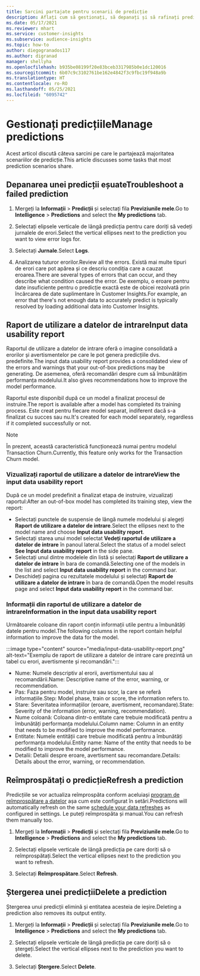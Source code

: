 ```yaml
---
title: Sarcini partajate pentru scenarii de predicție
description: Aflați cum să gestionați, să depanați și să rafinați predicțiile.
ms.date: 05/17/2021
ms.reviewer: mhart
ms.service: customer-insights
ms.subservice: audience-insights
ms.topic: how-to
author: diegogranados117
ms.author: digranad
manager: shellyha
ms.openlocfilehash: b935be08199f20e83bceb3317985b0e1dc120016
ms.sourcegitcommit: 6b07c9c3102761be162e4842f3c9fbc19f948a9b
ms.translationtype: HT
ms.contentlocale: ro-RO
ms.lasthandoff: 05/25/2021
ms.locfileid: "6095742"
---
```

# <a name="manage-predictions"></a><span data-ttu-id="6a66e-103">Gestionați predicțiile</span><span class="sxs-lookup"><span data-stu-id="6a66e-103">Manage predictions</span></span>

<span data-ttu-id="6a66e-104">Acest articol discută câteva sarcini pe care le partajează majoritatea scenariilor de predicție.</span><span class="sxs-lookup"><span data-stu-id="6a66e-104">This article discusses some tasks that most prediction scenarios share.</span></span>

## <a name="troubleshoot-a-failed-prediction"></a><span data-ttu-id="6a66e-105">Depanarea unei predicții eșuate</span><span class="sxs-lookup"><span data-stu-id="6a66e-105">Troubleshoot a failed prediction</span></span>

1. <span data-ttu-id="6a66e-106">Mergeți la **Informații** > **Predicții** și selectați fila **Previziunile mele**.</span><span class="sxs-lookup"><span data-stu-id="6a66e-106">Go to **Intelligence** > **Predictions** and select the **My predictions** tab.</span></span>

1. <span data-ttu-id="6a66e-107">Selectați elipsele verticale de lângă predicția pentru care doriți să vedeți jurnalele de erori.</span><span class="sxs-lookup"><span data-stu-id="6a66e-107">Select the vertical ellipses next to the prediction you want to view error logs for.</span></span>

1. <span data-ttu-id="6a66e-108">Selectați **Jurnale**.</span><span class="sxs-lookup"><span data-stu-id="6a66e-108">Select **Logs**.</span></span>

1. <span data-ttu-id="6a66e-109">Analizarea tuturor erorilor.</span><span class="sxs-lookup"><span data-stu-id="6a66e-109">Review all the errors.</span></span> <span data-ttu-id="6a66e-110">Există mai multe tipuri de erori care pot apărea și ce descriu condiția care a cauzat eroarea.</span><span class="sxs-lookup"><span data-stu-id="6a66e-110">There are several types of errors that can occur, and they describe what condition caused the error.</span></span> <span data-ttu-id="6a66e-111">De exemplu, o eroare pentru date insuficiente pentru o predicție exactă este de obicei rezolvată prin încărcarea de date suplimentare în Customer Insights.</span><span class="sxs-lookup"><span data-stu-id="6a66e-111">For example, an error that there's not enough data to accurately predict is typically resolved by loading additional data into Customer Insights.</span></span>

## <a name="input-data-usability-report"></a><span data-ttu-id="6a66e-112">Raport de utilizare a datelor de intrare</span><span class="sxs-lookup"><span data-stu-id="6a66e-112">Input data usability report</span></span>

<span data-ttu-id="6a66e-113">Raportul de utilizare a datelor de intrare oferă o imagine consolidată a erorilor și avertismentelor pe care le pot genera predicțiile dvs. predefinite.</span><span class="sxs-lookup"><span data-stu-id="6a66e-113">The input data usability report provides a consolidated view of the errors and warnings that your out-of-box predictions may be generating.</span></span> <span data-ttu-id="6a66e-114">De asemenea, oferă recomandări despre cum să îmbunătățim performanța modelului.</span><span class="sxs-lookup"><span data-stu-id="6a66e-114">It also gives recommendations how to improve the model performance.</span></span>

<span data-ttu-id="6a66e-115">Raportul este disponibil după ce un model a finalizat procesul de instruire.</span><span class="sxs-lookup"><span data-stu-id="6a66e-115">The report is available after a model has completed its training process.</span></span> <span data-ttu-id="6a66e-116">Este creat pentru fiecare model separat, indiferent dacă s-a finalizat cu succes sau nu.</span><span class="sxs-lookup"><span data-stu-id="6a66e-116">It's created for each model separately, regardless if it completed successfully or not.</span></span>

> [!NOTE]
> <span data-ttu-id="6a66e-117">În prezent, această caracteristică funcționează numai pentru modelul Transaction Churn.</span><span class="sxs-lookup"><span data-stu-id="6a66e-117">Currently, this feature only works for the Transaction Churn model.</span></span>

### <a name="view-the-input-data-usability-report"></a><span data-ttu-id="6a66e-118">Vizualizați raportul de utilizare a datelor de intrare</span><span class="sxs-lookup"><span data-stu-id="6a66e-118">View the input data usability report</span></span>

<span data-ttu-id="6a66e-119">După ce un model predefinit a finalizat etapa de instruire, vizualizați raportul:</span><span class="sxs-lookup"><span data-stu-id="6a66e-119">After an out-of-box model has completed its training step, view the report:</span></span>
- <span data-ttu-id="6a66e-120">Selectați punctele de suspensie de lângă numele modelului și alegeți **Raport de utilizare a datelor de intrare**.</span><span class="sxs-lookup"><span data-stu-id="6a66e-120">Select the ellipses next to the model name and choose **Input data usability report**.</span></span>
- <span data-ttu-id="6a66e-121">Selectați starea unui model selectat **Vedeți raportul de utilizare a datelor de intrare** în panoul lateral.</span><span class="sxs-lookup"><span data-stu-id="6a66e-121">Select the status of a model select **See Input data usability report** in the side pane.</span></span>
- <span data-ttu-id="6a66e-122">Selectați unul dintre modelele din listă și selectați **Raport de utilizare a datelor de intrare** în bara de comandă.</span><span class="sxs-lookup"><span data-stu-id="6a66e-122">Selecting one of the models in the list and select **Input data usability report** in the command bar.</span></span>
- <span data-ttu-id="6a66e-123">Deschideți pagina cu rezultatele modelului și selectați **Raport de utilizare a datelor de intrare** în bara de comandă.</span><span class="sxs-lookup"><span data-stu-id="6a66e-123">Open the model results page and select **Input data usability report** in the command bar.</span></span>

### <a name="information-in-the-input-data-usability-report"></a><span data-ttu-id="6a66e-124">Informații din raportul de utilizare a datelor de intrare</span><span class="sxs-lookup"><span data-stu-id="6a66e-124">Information in the input data usability report</span></span>

<span data-ttu-id="6a66e-125">Următoarele coloane din raport conțin informații utile pentru a îmbunătăți datele pentru model.</span><span class="sxs-lookup"><span data-stu-id="6a66e-125">The following columns in the report contain helpful information to improve the data for the model.</span></span>

:::image type="content" source="media/input-data-usability-report.png" alt-text="Exemplu de raport de utilizare a datelor de intrare care prezintă un tabel cu erori, avertismente și recomandări.":::

- <span data-ttu-id="6a66e-127">Nume: Numele descriptiv al erorii, avertismentului sau al recomandării.</span><span class="sxs-lookup"><span data-stu-id="6a66e-127">Name: Descriptive name of the error, warning, or recommendation.</span></span>
- <span data-ttu-id="6a66e-128">Pas: Faza pentru model, instruire sau scor, la care se referă informațiile.</span><span class="sxs-lookup"><span data-stu-id="6a66e-128">Step: Model phase, train or score, the information refers to.</span></span>
- <span data-ttu-id="6a66e-129">Stare: Severitatea informațiilor (eroare, avertisment, recomandare).</span><span class="sxs-lookup"><span data-stu-id="6a66e-129">State: Severity of the information (error, warning, recommendation).</span></span>
- <span data-ttu-id="6a66e-130">Nume coloană: Coloana dintr-o entitate care trebuie modificată pentru a îmbunătăți performanța modelului.</span><span class="sxs-lookup"><span data-stu-id="6a66e-130">Column name: Column in an entity that needs to be modified to improve the model performance.</span></span>
- <span data-ttu-id="6a66e-131">Entitate: Numele entității care trebuie modificată pentru a îmbunătăți performanța modelului.</span><span class="sxs-lookup"><span data-stu-id="6a66e-131">Entity name: Name of the entity that needs to be modified to improve the model performance.</span></span>
- <span data-ttu-id="6a66e-132">Detalii: Detalii despre eroare, avertisment sau recomandare.</span><span class="sxs-lookup"><span data-stu-id="6a66e-132">Details: Details about the error, warning, or recommendation.</span></span>

## <a name="refresh-a-prediction"></a><span data-ttu-id="6a66e-133">Reîmprospătați o predicție</span><span class="sxs-lookup"><span data-stu-id="6a66e-133">Refresh a prediction</span></span>

<span data-ttu-id="6a66e-134">Predicțiile se vor actualiza reîmprospăta conform aceluiași [program de reîmprospătare a datelor](system.md#schedule-tab) așa cum este configurat în setări.</span><span class="sxs-lookup"><span data-stu-id="6a66e-134">Predictions will automatically refresh on the same [schedule your data refreshes](system.md#schedule-tab) as configured in settings.</span></span> <span data-ttu-id="6a66e-135">Le puteți reîmprospăta și manual.</span><span class="sxs-lookup"><span data-stu-id="6a66e-135">You can refresh them manually too.</span></span>

1. <span data-ttu-id="6a66e-136">Mergeți la **Informații** > **Predicții** și selectați fila **Previziunile mele**.</span><span class="sxs-lookup"><span data-stu-id="6a66e-136">Go to **Intelligence** > **Predictions** and select the **My predictions** tab.</span></span>

1. <span data-ttu-id="6a66e-137">Selectați elipsele verticale de lângă predicția pe care doriți să o reîmprospătați.</span><span class="sxs-lookup"><span data-stu-id="6a66e-137">Select the vertical ellipses next to the prediction you want to refresh.</span></span>

1. <span data-ttu-id="6a66e-138">Selectați **Reîmprospătare**.</span><span class="sxs-lookup"><span data-stu-id="6a66e-138">Select **Refresh**.</span></span>

## <a name="delete-a-prediction"></a><span data-ttu-id="6a66e-139">Ștergerea unei predicții</span><span class="sxs-lookup"><span data-stu-id="6a66e-139">Delete a prediction</span></span>

<span data-ttu-id="6a66e-140">Ștergerea unui predicții elimină și entitatea acesteia de ieșire.</span><span class="sxs-lookup"><span data-stu-id="6a66e-140">Deleting a prediction also removes its output entity.</span></span>

1. <span data-ttu-id="6a66e-141">Mergeți la **Informații** > **Predicții** și selectați fila **Previziunile mele**.</span><span class="sxs-lookup"><span data-stu-id="6a66e-141">Go to **Intelligence** > **Predictions** and select the **My predictions** tab.</span></span>

1. <span data-ttu-id="6a66e-142">Selectați elipsele verticale de lângă predicția pe care doriți să o ștergeți.</span><span class="sxs-lookup"><span data-stu-id="6a66e-142">Select the vertical ellipses next to the prediction you want to delete.</span></span>

1. <span data-ttu-id="6a66e-143">Selectați **Ștergere**.</span><span class="sxs-lookup"><span data-stu-id="6a66e-143">Select **Delete**.</span></span>
